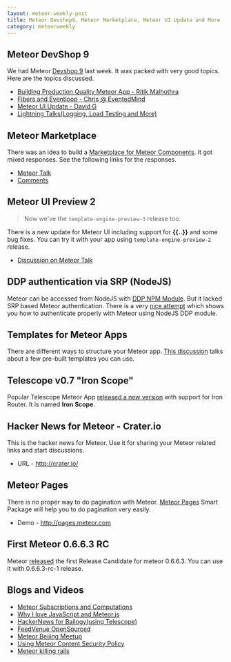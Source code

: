 ```yaml
---
layout: meteor-weekly-post
title: Meteor Devshop9, Meteor Marketplace, Meteor UI Update and More
category: meteorweekly
---
```


## Meteor DevShop 9

We had Meteor [Devshop 9](http://www.meetup.com/Meteor-SFBay/events/141233822/) last week. It was packed with very good topics. Here are the topics discussed.

* [Building Production Quality Meteor App - Ritik Malhothra](http://www.youtube.com/watch?v=GMSth8t8gK0&feature=share&t=11m37s)
* [Fibers and Eventloop - Chris @ EventedMind](http://www.youtube.com/watch?v=GMSth8t8gK0&feature=share&t=41m)
* [Meteor UI Update - David G](http://www.youtube.com/watch?v=GMSth8t8gK0&feature=share&t=1h10m38s)
* [Lightning Talks(Logging, Load Testing and More)](http://www.youtube.com/watch?v=GMSth8t8gK0&feature=share&t=1h46m45s)

## Meteor Marketplace

There was an idea to build a [Marketplace for Meteor Components](http://meteorhacks.com/the-meteor-marketplace.html). It got mixed responses. See the following links for the responses.

* [Meteor Talk](https://groups.google.com/forum/#!topic/meteor-talk/IgBQwZLVg7s)
* [Comments](http://goo.gl/dDYBdE)

## Meteor UI Preview 2 

> Now we've the `template-engine-preview-3` release too.

There is a new update for Meteor UI including support for **\{\{..\}\}** and some bug fixes. You can try it with your app using `template-engine-preview-2` release.

* [Discussion on Meteor Talk](https://groups.google.com/d/msg/meteor-core/gHSSlyxifec/Q291CV6SwQwJ)


## DDP authentication via SRP (NodeJS)

Meteor can be accessed from NodeJS with [DDP NPM Module](https://npmjs.org/package/ddp). But it lacked SRP based Meteor authentication. There is a very [nice attempt](https://github.com/emgee3/srp-test) which shows you how to authenticate properly with Meteor using NodeJS DDP module.

## Templates for Meteor Apps

There are different ways to structure your Meteor app. [This discussion](https://groups.google.com/forum/#!topic/meteor-talk/OAgAI4mudgw) talks about a few pre-built templates you can use.

## Telescope v0.7 "Iron Scope"

Popular Telescope Meteor App [released a new version](https://groups.google.com/forum/#!topic/meteor-talk/IX21n739EMU) with support for Iron Router. It is named **Iron Scope**.

## Hacker News for Meteor - Crater.io

This is the hacker news for Meteor. Use it for sharing your Meteor related links and start discussions. 

* URL - <http://crater.io/>

## Meteor Pages

There is no proper way to do pagination with Meteor. [Meteor Pages](https://github.com/alethes/meteor-pages) Smart Package will help you to do pagination very easily.

* Demo - <http://pages.meteor.com>

## First Meteor 0.6.6.3 RC 

Meteor [released](https://groups.google.com/forum/#!topic/meteor-core/YYWkHwTvUP0) the first Release Candidate for meteor 0.6.6.3. You can use it with 0.6.6.3-rc-1 release.

## Blogs and Videos

* [Meteor Subscriptions and Computations](https://www.eventedmind.com/feed/GWNPanQChaM7LKKEt)
* [Why I love JavaScript and Meteor.js](http://meteor.hromnik.com/blog/why-i-love-javascript-and-meteor-js)
* [HackerNews for Bailogy(using Telescope)](http://www.hackb.io/)
* [FeedVenue OpenSourced](https://github.com/andreioprisan/feedvenue)
* [Meteor Beijing Meetup](http://www.meteor.com/blog/2013/10/31/the-first-meteor-beijing-meetup)
* [Using Meteor Content Security Policy](http://www.meteor.com/blog/2013/10/27/defense-in-depth-securing-meteor-apps-with-content-security-policy)
* [Meteor killing rails](http://differential.io/blog/meteor-killin-rails)
